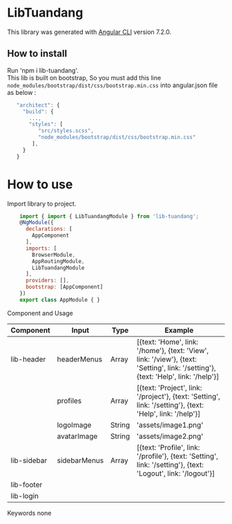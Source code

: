 # LibTuandang

This library was generated with [Angular CLI](https://github.com/angular/angular-cli) version 7.2.0.

## How to install

Run 'npm i lib-tuandang'. \
This lib is built on bootstrap, So you must add this line `node_modules/bootstrap/dist/css/bootstrap.min.css` into angular.json file as below :
```javascript
   "architect": {
     "build": {
       ...,
       "styles": [
          "src/styles.scss",
          "node_modules/bootstrap/dist/css/bootstrap.min.css"
        ],
     }
   }
```
# How to use

Import library to project.
```javascript
    import { import { LibTuandangModule } from 'lib-tuandang';
    @NgModule({
      declarations: [
        AppComponent
      ],
      imports: [
        BrowserModule,
        AppRoutingModule,
        LibTuandangModule
      ],
      providers: [],
      bootstrap: [AppComponent]
    })
    export class AppModule { }
```

Component and Usage

| Component  | Input | Type | Example |
| ------------- | ------------- |------------- | ------------- |
| lib-header  | headerMenus | Array | [{text: 'Home', link: '/home'}, {text: 'View', link: '/view'}, {text: 'Setting', link: '/setting'}, {text: 'Help', link: '/help'}] |
|  | profiles| Array | [{text: 'Project', link: '/project'}, {text: 'Setting', link: '/setting'}, {text: 'Help', link: '/help'}] |
| | logoImage | String | 'assets/image1.png' |
| | avatarImage| String | 'assets/image2.png' |
| lib-sidebar | sidebarMenus | Array | [{text: 'Profile', link: '/profile'}, {text: 'Setting', link: '/setting'}, {text: 'Logout', link: '/logout'}] |
| lib-footer |  |  |  |
| lib-login |  |  |  |

Keywords
none




